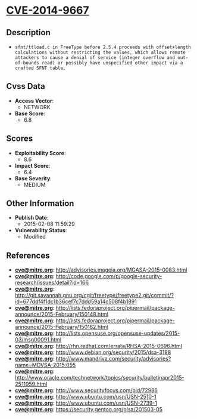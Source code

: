 
# [CVE-2014-9667](http://advisories.mageia.org/MGASA-2015-0083.html)

## Description

- `sfnt/ttload.c in FreeType before 2.5.4 proceeds with offset+length calculations without restricting the values, which allows remote attackers to cause a denial of service (integer overflow and out-of-bounds read) or possibly have unspecified other impact via a crafted SFNT table.`

## Cvss Data

- **Access Vector**:
  - NETWORK
- **Base Score**:
  - 6.8

## Scores

- **Exploitability Score**:
  - 8.6
- **Impact Score**:
  - 6.4
- **Base Severity**:
  - MEDIUM

## Other Information

- **Publish Date**:
  - 2015-02-08 11:59:29
- **Vulnerability Status**:
  - Modified

## References

- **cve@mitre.org**: http://advisories.mageia.org/MGASA-2015-0083.html
- **cve@mitre.org**: http://code.google.com/p/google-security-research/issues/detail?id=166
- **cve@mitre.org**: http://git.savannah.gnu.org/cgit/freetype/freetype2.git/commit/?id=677ddf4f1dc1b36cef7c7ddd59a14c508f4b1891
- **cve@mitre.org**: http://lists.fedoraproject.org/pipermail/package-announce/2015-February/150148.html
- **cve@mitre.org**: http://lists.fedoraproject.org/pipermail/package-announce/2015-February/150162.html
- **cve@mitre.org**: http://lists.opensuse.org/opensuse-updates/2015-03/msg00091.html
- **cve@mitre.org**: http://rhn.redhat.com/errata/RHSA-2015-0696.html
- **cve@mitre.org**: http://www.debian.org/security/2015/dsa-3188
- **cve@mitre.org**: http://www.mandriva.com/security/advisories?name=MDVSA-2015:055
- **cve@mitre.org**: http://www.oracle.com/technetwork/topics/security/bulletinapr2015-2511959.html
- **cve@mitre.org**: http://www.securityfocus.com/bid/72986
- **cve@mitre.org**: http://www.ubuntu.com/usn/USN-2510-1
- **cve@mitre.org**: http://www.ubuntu.com/usn/USN-2739-1
- **cve@mitre.org**: https://security.gentoo.org/glsa/201503-05
